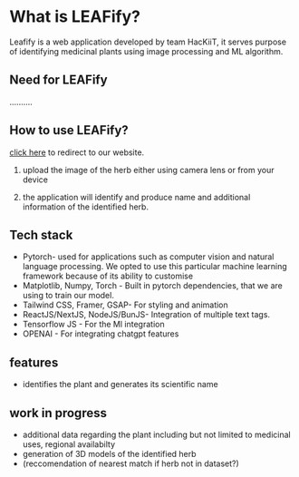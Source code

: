 # What is LEAFify? 

Leafify is a web application developed by team HacKiiT, it serves purpose of identifying medicinal plants using image processing and ML algorithm.

## Need for LEAFify

..........

## How to use LEAFify?

[click here](http://leafify.framer.ai) to redirect to our website.

1. upload the image of the herb either using camera lens or from your device

2. the application will identify and produce name and additional information of the identified herb.


## Tech stack

- Pytorch- used for applications such as computer vision and natural language processing.
We opted to use this particular machine learning framework because of its ability to customise
- Matplotlib, Numpy, Torch - Built in pytorch dependencies, that we are using to train   our model.
- Tailwind CSS, Framer, GSAP-  For styling and animation
- ReactJS/NextJS, NodeJS/BunJS- Integration of multiple text tags.
- Tensorflow JS - For the Ml integration
- OPENAI - For integrating chatgpt features



## features

* identifies the plant and generates its scientific name

## work in progress

* additional data regarding the plant including but not limited to medicinal uses, regional availabilty
* generation of 3D models of the identified herb
* (reccomendation of nearest match if herb not in dataset?)

